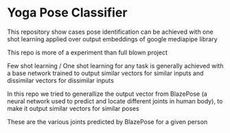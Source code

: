 # Yoga Pose Classifier

This repository show cases pose identification can be achieved
with one shot learning applied over output embeddings of google
mediapipe library

This repo is more of a experiment than full blown project

Few shot learning / One shot learning for any task is generally
achieved with a base network trained to output similar vectors
for similar inputs and dissimilar vectors for dissimilar inputs

In this repo we tried to generallize the output vector from BlazePose
(a neural network used to predict and locate different joints in human body),
to make it output similar vectors for similar poses

These are the various joints predicted by BlazePose for a given person



